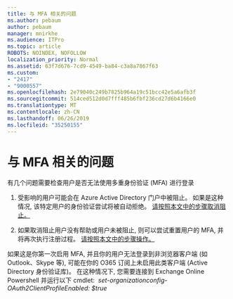 ```yaml
---
title: 与 MFA 相关的问题
ms.author: pebaum
author: pebaum
manager: mnirkhe
ms.audience: ITPro
ms.topic: article
ROBOTS: NOINDEX, NOFOLLOW
localization_priority: Normal
ms.assetid: 63f7d676-7cd9-4549-ba84-c3a8a7867f63
ms.custom:
- "2417"
- "9000557"
ms.openlocfilehash: 2e79040c249b7825b964a19c51bcc42e5a6afb3f
ms.sourcegitcommit: 514ced512d0d7fff485b6fbf236cd27d6b4166e0
ms.translationtype: MT
ms.contentlocale: zh-CN
ms.lasthandoff: 06/26/2019
ms.locfileid: "35250155"
---
```

# <a name="issues-with-mfa"></a>与 MFA 相关的问题
有几个问题需要检查用户是否无法使用多重身份验证 (MFA) 进行登录

1. 受影响的用户可能会在 Azure Active Directory 门户中被阻止。 如果是这种情况, 该特定用户的身份验证尝试将被自动拒绝。 [请按照本文中的步骤取消阻止。](https://docs.microsoft.com/azure/active-directory/authentication/howto-mfa-mfasettings#block-and-unblock-users)

2. 如果取消阻止用户没有帮助或用户未被阻止, 则可以尝试重置用户的 MFA, 并将再次执行注册过程。 [请按照本文中的步骤操作。](https://docs.microsoft.com/azure/active-directory/authentication/howto-mfa-userdevicesettings#require-users-to-provide-contact-methods-again)

如果这是你第一次启用 MFA, 并且你的用户无法登录到非浏览器客户端 (如 Outlook、Skype 等), 可能在你的 O365 订阅上未启用此类客户端 (Active Directory 身份验证库)。 在这种情况下, 您需要连接到 Exchange Online Powershell 并运行以下 cmdlet:  *set-organizationconfig-OAuth2ClientProfileEnabled: $true*